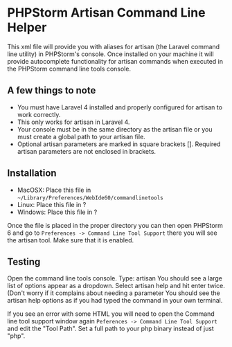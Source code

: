 PHPStorm Artisan Command Line Helper
====================================

This xml file will provide you with aliases for artisan (the Laravel command line utility) in PHPStorm's console. Once installed on your machine it will provide autocomplete functionality for artisan commands when executed in the PHPStorm command line tools console.

A few things to note
--------------------

- You must have Laravel 4 installed and properly configured for artisan to work correctly.
- This only works for artisan in Laravel 4.
- Your console must be in the same directory as the artisan file or you must create a global path to your artisan file.
- Optional artisan parameters are marked in square brackets []. Required artisan parameters are not enclosed in brackets.

Installation
------------

- MacOSX: Place this file in ```~/Library/Preferences/WebIde60/commandlinetools``` 
- Linux: Place this file in ?
- Windows: Place this file in ?

Once the file is placed in the proper directory you can then open PHPStorm 6 and go to ```Preferences -> Command Line Tool Support``` there you will see the artisan tool. Make sure that it is enabled.

Testing
-------

Open the command line tools console.
Type: artisan
You should see a large list of options appear as a dropdown.
Select artisan help and hit enter twice. (Don't worry if it complains about needing a parameter
You should see the artisan help options as if you had typed the command in your own terminal.

If you see an error with some HTML you will need to open the Command line tool support window again ```Peferences -> Command Line Tool Support``` and edit the "Tool Path". Set a full path to your php binary instead of just "php". 
